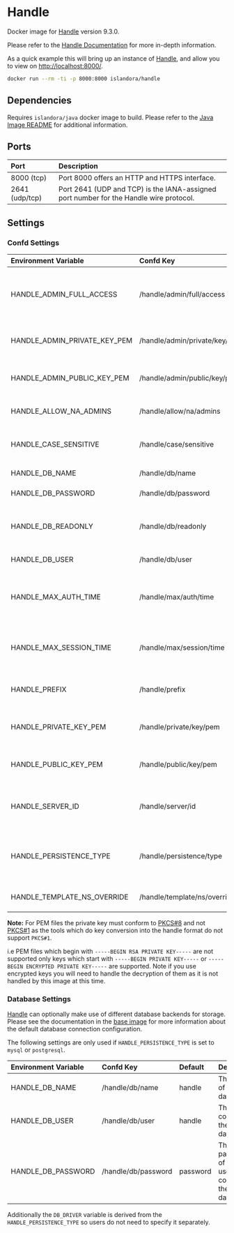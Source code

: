 # Handle

Docker image for [Handle] version 9.3.0.

Please refer to the [Handle Documentation] for more in-depth information.

As a quick example this will bring up an instance of [Handle], and allow you
to view on <http://localhost:8000/>.

```bash
docker run --rm -ti -p 8000:8000 islandora/handle
```

## Dependencies

Requires `islandora/java` docker image to build. Please refer to the
[Java Image README](https://github.com/Islandora-Devops/isle-buildkit/blob/main/java/README.md) for additional information.

## Ports

| Port           | Description                                                                            |
| :------------- | :------------------------------------------------------------------------------------- |
| 8000 (tcp)     | Port 8000 offers an HTTP and HTTPS interface.                                          |
| 2641 (udp/tcp) | Port 2641 (UDP and TCP) is the IANA-assigned port number for the Handle wire protocol. |

## Settings

### Confd Settings

| Environment Variable         | Confd Key                     | Default                                              | Description                                                                                         |
| :--------------------------- | :---------------------------- | :--------------------------------------------------- | :-------------------------------------------------------------------------------------------------- |
| HANDLE_ADMIN_FULL_ACCESS     | /handle/admin/full/access     | yes                                                  | "yes" or "no". If set to "no" the "server_admins" will have default permissions at the prefix level |
| HANDLE_ADMIN_PRIVATE_KEY_PEM | /handle/admin/private/key/pem | See rootfs/etc/defaults/HANDLE_ADMIN_PRIVATE_KEY_PEM | Please read the handle documentation for how this is use                                            |
| HANDLE_ADMIN_PUBLIC_KEY_PEM  | /handle/admin/public/key/pem  | See rootfs/etc/defaults/HANDLE_ADMIN_PUBLIC_KEY_PEM  | Please read the handle documentation for how this is use                                            |
| HANDLE_ALLOW_NA_ADMINS       | /handle/allow/na/admins       | yes                                                  | "yes" or "no". Allow admins from GHR?                                                               |
| HANDLE_CASE_SENSITIVE        | /handle/case/sensitive        | no                                                   | "yes" or "no". Whether or not handles are case sensitive                                            |
| HANDLE_DB_NAME               | /handle/db/name               | handle                                               | The name of the handle database                                                                     |
| HANDLE_DB_PASSWORD           | /handle/db/password           | password                                             | The database users password                                                                         |
| HANDLE_DB_READONLY           | /handle/db/readonly           | no                                                   | A boolean setting (can be "yes" or "no") prevent / allow database modification                      |
| HANDLE_DB_USER               | /handle/db/user               | handle                                               | The database user                                                                                   |
| HANDLE_MAX_AUTH_TIME         | /handle/max/auth/time         | 60000                                                | The number of seconds to wait for a client to respond to an authentication challenge                |
| HANDLE_MAX_SESSION_TIME      | /handle/max/session/time      | 86400000                                             | Time in milliseconds that an authenticated client session can persist                               |
| HANDLE_PREFIX                | /handle/prefix                | 200                                                  | Please read the handle documentation for how this is use                                            |
| HANDLE_PRIVATE_KEY_PEM       | /handle/private/key/pem       | See rootfs/etc/defaults/HANDLE_PRIVATE_KEY_PEM       | Please read the handle documentation for how this is use                                            |
| HANDLE_PUBLIC_KEY_PEM        | /handle/public/key/pem        | See rootfs/etc/defaults/HANDLE_PUBLIC_KEY_PEM        | Please read the handle documentation for how this is use                                            |
| HANDLE_SERVER_ID             | /handle/server/id             | 1                                                    | Used to distinguish from other servers within the same site                                         |
| HANDLE_PERSISTENCE_TYPE      | /handle/persistence/type      | bdbje                                                | Can be 'sql', if 'bdbje' make sure to create a volume at `/var/handle/bdbje` to persist changes     |
| HANDLE_TEMPLATE_NS_OVERRIDE  | /handle/template/ns/override  | no                                                   | Prefer server_config settings.                                                                      |

**Note:** For PEM files the private key must conform to
[PKCS#8](https://en.wikipedia.org/wiki/PKCS_8) and not
[PKCS#1](https://en.wikipedia.org/wiki/PKCS_1) as the tools which do key
conversion into the handle format do not support `PKCS#1`.

i.e PEM files which begin with `-----BEGIN RSA PRIVATE KEY-----` are not
supported only keys which start with `-----BEGIN PRIVATE KEY-----` or
`-----BEGIN ENCRYPTED PRIVATE KEY-----` are supported. Note if you use encrypted
keys you will need to handle the decryption of them as it is not handled by this
image at this time.

### Database Settings

[Handle] can optionally make use of different database backends for storage. Please see
the documentation in the [base image] for more information about the default
database connection configuration.

The following settings are only used if `HANDLE_PERSISTENCE_TYPE` is set to
`mysql` or `postgresql`.

| Environment Variable | Confd Key           | Default  | Description                                              |
| :------------------- | :------------------ | :------- | :------------------------------------------------------- |
| HANDLE_DB_NAME       | /handle/db/name     | handle   | The name of the database                                 |
| HANDLE_DB_USER       | /handle/db/user     | handle   | The user to connect to the database                      |
| HANDLE_DB_PASSWORD   | /handle/db/password | password | The password of the user used to connect to the database |

Additionally the `DB_DRIVER` variable is derived from the
`HANDLE_PERSISTENCE_TYPE` so users do not need to specify it separately.

[base image]: ../base/README.md
[Handle Documentation]: https://www.handle.net/tech_manual/HN_Tech_Manual_9.pdf
[Handle]: https://handle.net/
